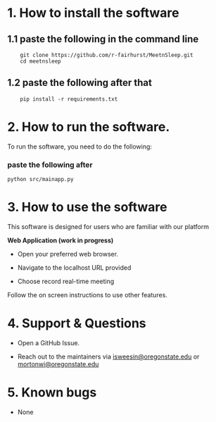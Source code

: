 # 1. How to install the software

##      1.1 paste the following in the command line
        git clone https://github.com/r-fairhurst/MeetnSleep.git
        cd meetnsleep
        
##      1.2 paste the following after that
        pip install -r requirements.txt

# 2. How to run the software.
To run the software, you need to do the following:
### paste the following after
`python src/mainapp.py`

# 3. How to use the software

This software is designed for users who are familiar with our platform

**Web Application (work in progress)**

- Open your preferred web browser.

- Navigate to the localhost URL provided

- Choose record real-time meeting

Follow the on screen instructions to use other features.


# 4. Support & Questions

- Open a GitHub Issue.

- Reach out to the maintainers via isweesin@oregonstate.edu or mortonwi@oregonstate.edu

# 5. Known bugs

- None
